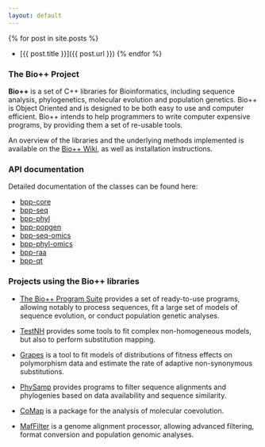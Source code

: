 ```yaml
---
layout: default
---
```


{% for post in site.posts %}
- [{{ post.title }}]({{ post.url }})
{% endfor %}

### The Bio++ Project

**Bio++** is a set of C++ libraries for Bioinformatics, including sequence analysis, phylogenetics, molecular evolution and population genetics. Bio++ is Object Oriented and is designed to be both easy to use and computer efficient. Bio++ intends to help programmers to write computer expensive programs, by providing them a set of re-usable tools. 

An overview of the libraries and the underlying methods implemented is available on the [Bio++ Wiki](https://github.com/BioPP/bpp-documentation/wiki/), as well as installation instructions.

### API documentation

Detailed documentation of the classes can be found here:
* [bpp-core](https://pbil.univ-lyon1.fr/bpp-doc/bpp-core/html/)
* [bpp-seq](https://pbil.univ-lyon1.fr/bpp-doc/bpp-seq/html/)
* [bpp-phyl](https://pbil.univ-lyon1.fr/bpp-doc/bpp-phyl/html/)
* [bpp-popgen](https://pbil.univ-lyon1.fr/bpp-doc/bpp-popgen/html/)
* [bpp-seq-omics](https://pbil.univ-lyon1.fr/bpp-doc/bpp-seq-omics/html/)
* [bpp-phyl-omics](https://pbil.univ-lyon1.fr/bpp-doc/bpp-phyl-omics/html/)
* [bpp-raa](https://pbil.univ-lyon1.fr/bpp-doc/bpp-raa/html/)
* [bpp-qt](https://pbil.univ-lyon1.fr/bpp-doc/bpp-qt/html/)

### Projects using the Bio++ libraries

* [The Bio++ Program Suite](http://biopp.github.io/bppsuite/) provides a set of ready-to-use programs, allowing notably to process sequences, fit a large set of models of sequence evolution, or conduct population genetic analyses.

* [TestNH](http://biopp.github.io/testnh/) provides some tools to fit complex non-homogeneous models, but also to perform substitution mapping. 

* [Grapes](http://github.com/BioPP/grapes/) is a tool to fit models of distributions of fitness effects on polymorphism data and estimate the rate of adaptive non-synonymous substitutions.

* [PhySamp](http://jydu.github.io/physamp/) provides programs to filter sequence alignments and phylogenies based on data availability and sequence similarity.

* [CoMap](http://jydu.github.io/comap/) is a package for the analysis of molecular coevolution.

* [MafFilter](http://jydu.github.io/maffilter/) is a genome alignment processor, allowing advanced filtering, format conversion and population genomic analyses.
